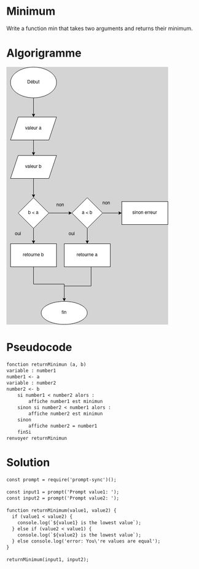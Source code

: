 # Minimum

Write a function min that takes two arguments and returns their minimum.

# Algorigramme
![minimun](04.png)

# Pseudocode
```
fonction returnMinimun (a, b)
variable : number1 
number1 <- a 
variable : number2 
number2 <- b
    si number1 < number2 alors :
        affiche number1 est minimun
    sinon si number2 < number1 alors :
        affiche number2 est minimun
    sinon 
        affiche number2 = number1
    finSi
renvoyer returnMinimun
```

# Solution
```JS
const prompt = require('prompt-sync')();

const input1 = prompt('Prompt value1: ');
const input2 = prompt('Prompt value2: ');

function returnMinimum(value1, value2) {
  if (value1 < value2) {
    console.log(`${value1} is the lowest value`);
  } else if (value2 < value1) {
    console.log(`${value2} is the lowest value`);
  } else console.log('error: You\'re values are equal');
}

returnMinimum(input1, input2);
```